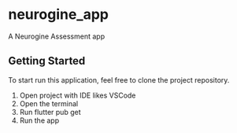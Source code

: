 # neurogine_app

A Neurogine Assessment app

## Getting Started

To start run this application, feel free to clone the project repository.

1. Open project with IDE likes VSCode
2. Open the terminal
3. Run flutter pub get
4. Run the app
